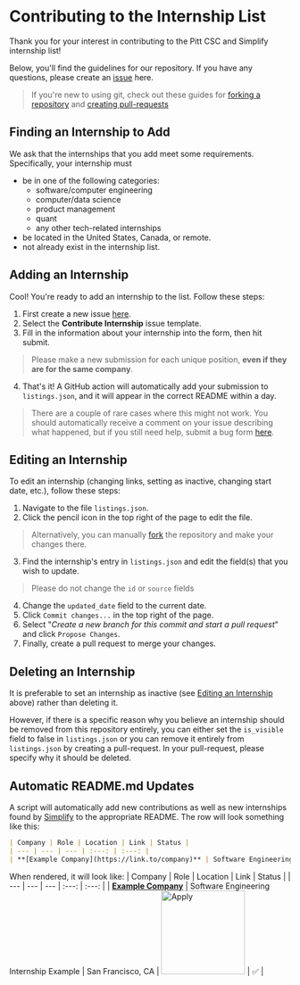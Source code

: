 # Contributing to the Internship List
Thank you for your interest in contributing to the Pitt CSC and Simplify internship list!

Below, you'll find the guidelines for our repository. If you have any questions, please create an [issue](https://github.com/pittcsc/Summer2024-Internships/issues/new) here.
> If you're new to using git, check out these guides for [forking a repository](https://docs.github.com/en/get-started/quickstart/fork-a-repo) and [creating pull-requests](https://docs.github.com/en/pull-requests/collaborating-with-pull-requests/proposing-changes-to-your-work-with-pull-requests/creating-a-pull-request)

## Finding an Internship to Add
We ask that the internships that you add meet some requirements. Specifically, your internship must
- be in one of the following categories:
    - software/computer engineering
    - computer/data science
    - product management
    - quant
    - any other tech-related internships
- be located in the United States, Canada, or remote.
- not already exist in the internship list.

## Adding an Internship
Cool! You're ready to add an internship to the list. Follow these steps:

1) First create a new issue [here](https://github.com/pittcsc/Summer2024-Internships/issues/new/choose).
2) Select the **Contribute Internship** issue template.
3) Fill in the information about your internship into the form, then hit submit.
> Please make a new submission for each unique position, **even if they are for the same company**.
4) That's it! A GitHub action will automatically add your submission to `listings.json`, and it will appear in the correct README within a day.
> There are a couple of rare cases where this might not work. You should automatically receive a comment on your issue describing what happened, but if you still need help, submit a bug form [here](https://github.com/pittcsc/Summer2024-Internships/issues/new/choose).


## Editing an Internship
To edit an internship (changing links, setting as inactive, changing start date, etc.), follow these steps:
1) Navigate to the file `listings.json`.
2) Click the pencil icon in the top right of the page to edit the file.
> Alternatively, you can manually [fork](https://github.com/pittcsc/Summer2024-Internships/fork) the repository and make your changes there.
3) Find the internship's entry in `listings.json` and edit the field(s) that you wish to update.
> Please do not change the `id` or `source` fields
4) Change the `updated_date` field to the current date.
5) Click `Commit changes...` in the top right of the page.
6) Select "*Create a new branch for this commit and start a pull request*" and click `Propose Changes`.
7) Finally, create a pull request to merge your changes.

## Deleting an Internship
It is preferable to set an internship as inactive (see [Editing an Internship](#Editing-an-Internship) above) rather than deleting it.

However, if there is a specific reason why you believe an internship should be removed from this repository entirely, you can either set the `is_visible` field to false in `listings.json` or you can remove it entirely from `listings.json` by creating a pull-request. In your pull-request, please specify why it should be deleted.

## Automatic README.md Updates
A script will automatically add new contributions as well as new internships found by [Simplify](https://simplify.jobs) to the appropriate README. The row will look something like this:
```md
| Company | Role | Location | Link | Status |
| --- | --- | --- | :---: | :---: |
| **[Example Company](https://link.to/company)** | Software Engineering Internship Example | San Francisco, CA | <img src="https://i.imgur.com/5JF7mJI.png" width="150" alt="Apply"> | ✅ |
```

When rendered, it will look like:
| Company | Role | Location | Link | Status |
| --- | --- | --- | :---: | :---: |
| **[Example Company]()** | Software Engineering Internship Example | San Francisco, CA | <img src="https://i.imgur.com/5JF7mJI.png" width="150" alt="Apply"> | ✅ |


